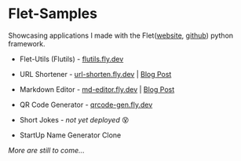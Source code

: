 # Flet-Samples

 Showcasing applications I made with the Flet([website](https://flet.dev), [github](https://github.com/flet-dev/flet)) python framework.

- Flet-Utils (Flutils) - [flutils.fly.dev](https://flutils.fly.dev/)

- URL Shortener - [url-shorten.fly.dev](https://url-shorten.fly.dev/) | [Blog Post](https://medium.com/@ndonkohenri/building-a-url-shortener-flutter-app-with-flet-python-framework-fffa1d98a53e)

- Markdown Editor - [md-editor.fly.dev](https://md-editor.fly.dev/) | [Blog Post](https://medium.com/@ndonkohenri/building-a-markdown-editor-previewer-with-flet-7d9b06d6dc4b)

- QR Code Generator - [qrcode-gen.fly.dev](https://qrcode-gen.fly.dev/)

- Short Jokes - _not yet deployed_ 😵‍

- StartUp Name Generator Clone

_More are still to come..._
